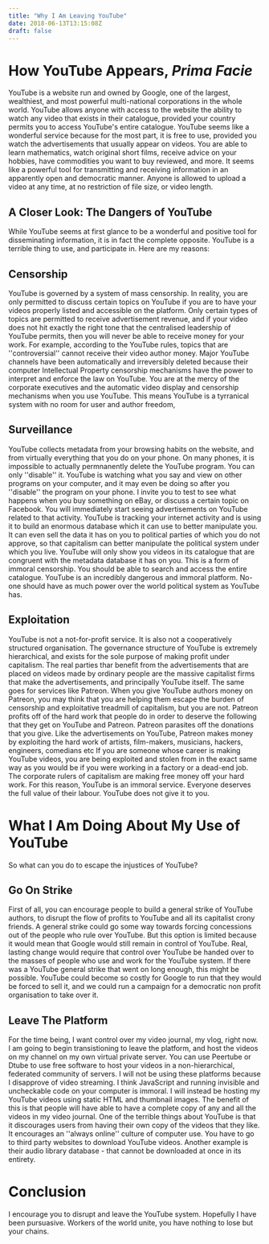 ```yaml
---
title: "Why I Am Leaving YouTube"
date: 2018-06-13T13:15:08Z
draft: false
---
```


# How YouTube Appears, _Prima Facie_

YouTube is a website run and owned by 
Google, one of the largest, wealthiest, 
and most powerful multi-national 
corporations in the whole world. YouTube 
allows anyone with access to the website 
the ability to watch any video that 
exists in their catalogue, provided your 
country permits you to access YouTube's 
entire catalogue. YouTube seems like a 
wonderful service because for the most 
part, it is free to use, provided you 
watch the advertisements that usually 
appear on videos. You are able to learn 
mathematics, watch original short films, 
receive advice on your hobbies, have 
commodities you want to buy reviewed, and 
more. It seems like a powerful tool for 
transmitting and receiving information in 
an apparently open and democratic manner. 
Anyone is allowed to upload a video at 
any time, at no restriction of file size, 
or video length.

## A Closer Look: The Dangers of YouTube
While YouTube seems at first glance to be 
a wonderful and positive tool for 
disseminating information, it is in fact 
the complete opposite. YouTube is a 
terrible thing to use, and participate 
in. Here are my reasons:

## Censorship
YouTube is governed by a system of mass 
censorship. In reality, you are only 
permitted to discuss certain topics on 
YouTube if you are to have your videos 
properly listed and accessible on the 
platform. Only certain types of topics 
are permitted to receive advertisement 
revenue, and if your video does not hit 
exactly the right tone that the 
centralised leadership of YouTube 
permits, then you will never be able to 
receive money for your work. For example, 
according to the YouTube rules, topics 
that are ''controversial'' cannot receive 
their video author money. Major YouTube 
channels have been automatically and 
irreversibly deleted because their 
computer Intellectual Property censorship 
mechanisms have the power to interpret 
and enforce the law on YouTube. You are 
at the mercy of the corporate executives 
and the automatic video display and 
censorship mechanisms when you use 
YouTube. This means YouTube is a 
tyrranical system with no room for user 
and author freedom,

## Surveillance
YouTube collects metadata from your 
browsing habits on the website, and from 
virtually everything that you do on your 
phone. On many phones, it is impossible 
to actually permnanently delete the 
YouTube program. You can only ''disable'' 
it. YouTube is watching what you say and 
view on other programs on your computer, 
and it may even be doing so after you 
''disable'' the program on your phone. I 
invite you to test to see what happens 
when you buy something on eBay, or 
discuss a certain topic on Facebook. You 
will immediately start seeing 
advertisements on YouTube related to that 
activity. YouTube is tracking your 
internet activity and is using it to 
build an enormous database which it can 
use to better manipulate you. It can even 
sell the data it has on you to political 
parties of which you do not approve, so 
that capitalism can better manipulate the 
political system under which you live. 
YouTube will only show you videos in its 
catalogue that are congruent with the 
metadata database it has on you. This is 
a form of immoral censorship. You should 
be able to search and access the entire 
catalogue. YouTube is an incredibly 
dangerous and immoral platform. No-one 
should have as much power over the world 
political system as YouTube has.

## Exploitation
YouTube is not a not-for-profit service. 
It is also not a cooperatively structured 
organisation. The governance structure of 
YouTube is extremely hierarchical, and 
exists for the sole purpose of making 
profit under capitalism. The real parties 
thar benefit from the advertisements that 
are placed on videos made by ordinary 
people are the massive capitalist firms 
that make the advertisements, and 
principally YouTube itself. The same goes 
for services like Patreon. When you give 
YouTube authors money on Patreon, you may 
think that you are helping them escape 
the burden of censorship and exploitative 
treadmill of capitalism, but you are not. 
Patreon profits off of the hard work that 
people do in order to deserve the 
following that they get on YouTube and 
Patreon. Patreon parasites off the 
donations that you give. Like the 
advertisements on YouTube, Patreon makes 
money by exploiting the hard work of 
artists, film-makers, musicians, hackers, 
engineers, comedians etc If you are 
someone whose career is making YouTube 
videos, you are being exploited and 
stolen from in the exact same way as you 
would be if you were working in a factory 
or a dead-end job. The corporate rulers 
of capitalism are making free money off 
your hard work. For this reason, YouTube 
is an immoral service. Everyone deserves 
the full value of their labour. YouTube 
does not give it to you.

# What I Am Doing About My Use of YouTube
So what can you do to escape the 
injustices of YouTube?

## Go On Strike
First of all, you can encourage people to 
build a general strike of YouTube 
authors, to disrupt the flow of profits 
to YouTube and all its capitalist crony 
friends. A general strike could go some 
way towards forcing concessions out of 
the people who rule over YouTube. But 
this option is limited because it would 
mean that Google would still remain in 
control of YouTube. Real, lasting change 
would require that control over YouTube 
be handed over to the masses of people 
who use and work for the YouTube system. 
If there was a YouTube general strike 
that went on long enough, this might be 
possible. YouTube could become so costly 
for Google to run that they would be 
forced to sell it, and we could run a 
campaign for a democratic non profit 
organisation to take over it.

## Leave The Platform
For the time being, I want control over 
my video journal, my vlog, right now. I 
am going to begin transistioning to leave 
the platform, and host the videos on my 
channel on my own virtual private server. 
You can use Peertube or Dtube to use free 
software to host your videos in a 
non-hierarchical, federated community of 
servers. I will not be using these 
platforms because I disapprove of video 
streaming. I think JavaScript and running 
invisible and uncheckable code on your 
computer is immoral. I will instead be 
hosting my YouTube videos using static 
HTML and thumbnail images. The benefit of 
this is that people will have able to 
have a complete copy of any and all the 
videos in my video journal. One of the 
terrible things about YouTube is that it 
discourages users from having their own 
copy of the videos that they like. It 
encourages an ''always online'' culture 
of computer use. You have to go to third 
party websites to download YouTube 
videos. Another example is their audio 
library database - that cannot be downloaded at once in its entirety.

# Conclusion
I encourage you to disrupt and leave the YouTube system. Hopefully I have been pursuasive. Workers of the world unite, you have nothing to lose but your chains.
